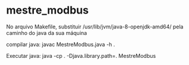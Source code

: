 # mestre_modbus

No arquivo Makefile, substituir /usr/lib/jvm/java-8-openjdk-amd64/ pela caminho do java da sua máquina

compilar java:
javac MestreModbus.java -h .

Executar java:
java -cp . -Djava.library.path=. MestreModbus
